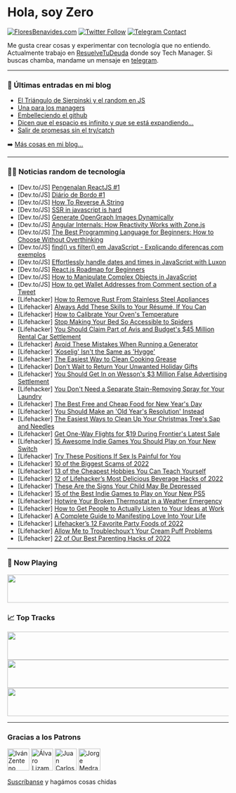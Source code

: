 # Hola, soy Zero

[![FloresBenavides.com](https://img.shields.io/website?down_message=oops&label=MiBlog&style=for-the-badge&up_message=online&url=https%3A%2F%2Ffloresbenavides.com)](https://floresbenavides.com) [![Twitter Follow](https://img.shields.io/twitter/follow/ZeroDragon?color=%231DA1F2&label=Follow&logo=twitter&logoColor=ffffff&style=for-the-badge)](https://twitter.com/zerodragon) [![Telegram Contact](https://img.shields.io/badge/escr%C3%ADbeme-ZeroDragon-%2326A5E4?style=for-the-badge&logo=telegram)](https://t.me/zerodragon)

Me gusta crear cosas y experimentar con tecnología que no entiendo.
Actualmente trabajo en [ResuelveTuDeuda](http://github.com/resuelve) donde soy Tech Manager.
Si buscas chamba, mandame un mensaje en [telegram](https://t.me/zerodragon).

---

### 📕 Últimas entradas en mi blog
<!-- BLOG-POST-LIST:START -->
- [El Triángulo de Sierpinski y el random en JS](https://floresbenavides.com/el-triangulo-de-sierpinski-y-el-random-en-js/)
- [Una para los managers](https://floresbenavides.com/una-para-los-managers/)
- [Embelleciendo el github](https://floresbenavides.com/embelleciendo-el-github/)
- [Dicen que el espacio es infinito y que se está expandiendo…](https://floresbenavides.com/dicen-que-el-espacio-es-infinito-y-que-se-esta-expandiendo/)
- [Salir de promesas sin el try/catch](https://floresbenavides.com/salir-de-promesas-sin-el-try-catch/)
<!-- BLOG-POST-LIST:END -->

➡️ [Más cosas en mi blog...](https://floresbenavides.com)

---

### 👨‍💻 Noticias random de tecnología
<!-- TECH-POSTS:START -->
- [Dev.to/JS] [Pengenalan ReactJS #1](https://dev.to/mancode/pengenalan-reactjs-1-31la)
- [Dev.to/JS] [Diário de Bordo #1](https://dev.to/analuisadev/diario-de-bordo-1-22ji)
- [Dev.to/JS] [How To Reverse A String](https://dev.to/djeylani/how-to-reverse-a-string-5730)
- [Dev.to/JS] [SSR in javascript is hard](https://dev.to/xania/ssr-in-javascript-is-hard-1i72)
- [Dev.to/JS] [Generate OpenGraph Images Dynamically](https://dev.to/otterlord/generate-opengraph-images-dynamically-i1j)
- [Dev.to/JS] [Angular Internals: How Reactivity Works with Zone.js](https://dev.to/this-is-angular/angular-internals-how-reactivity-works-with-zonejs-302m)
- [Dev.to/JS] [The Best Programming Language for Beginners: How to Choose Without Overthinking](https://dev.to/maderin/the-best-programming-language-for-beginners-how-to-choose-without-overthinking-30ef)
- [Dev.to/JS] [find&lpar;&rpar; vs filter&lpar;&rpar; em JavaScript - Explicando diferenças com exemplos](https://dev.to/trinitypath/find-vs-filter-em-javascript-explicando-diferencas-com-exemplos-54mb)
- [Dev.to/JS] [Effortlessly handle dates and times in JavaScript with Luxon](https://dev.to/tech-dev-blog/effortlessly-handle-dates-and-times-in-javascript-with-luxon-3lak)
- [Dev.to/JS] [React.js Roadmap for Beginners](https://dev.to/mariamadeyemi/reactjs-roadmap-for-beginners-6g9)
- [Dev.to/JS] [How to Manipulate Complex Objects in JavaScript](https://dev.to/yusfulcoder/how-to-manipulate-complex-objects-in-javascript-43b2)
- [Dev.to/JS] [How to get Wallet Addresses from Comment section of a Tweet](https://dev.to/ycrydev/how-to-get-wallet-addresses-from-comment-section-of-a-tweet-2ada)
- [Lifehacker] [How to Remove Rust From Stainless Steel Appliances](https://lifehacker.com/how-to-remove-rust-from-stainless-steel-appliances-1849940370)
- [Lifehacker] [Always Add These Skills to Your Résumé, If You Can](https://lifehacker.com/always-add-these-skills-to-your-resume-if-you-can-1849940373)
- [Lifehacker] [How to Calibrate Your Oven&#39;s Temperature](https://lifehacker.com/how-to-calibrate-your-ovens-temperature-1849940378)
- [Lifehacker] [Stop Making Your Bed So Accessible to Spiders](https://lifehacker.com/stop-making-your-bed-so-accessible-to-spiders-1849940335)
- [Lifehacker] [You Should Claim Part of Avis and Budget&#39;s $45 Million Rental Car Settlement](https://lifehacker.com/you-should-claim-part-of-avis-and-budgets-45-million-r-1849940337)
- [Lifehacker] [Avoid These Mistakes When Running a Generator](https://lifehacker.com/avoid-these-mistakes-when-running-a-generator-1849940340)
- [Lifehacker] [&#39;Koselig&#39; Isn&#39;t the Same as &#39;Hygge&#39;](https://lifehacker.com/koselig-isnt-the-same-as-hygge-1849940133)
- [Lifehacker] [The Easiest Way to Clean Cooking Grease](https://lifehacker.com/the-easiest-way-to-clean-cooking-grease-1849940135)
- [Lifehacker] [Don&#39;t Wait to Return Your Unwanted Holiday Gifts](https://lifehacker.com/dont-wait-to-return-your-unwanted-holiday-gifts-1849940138)
- [Lifehacker] [You Should Get In on Wesson&#39;s $3 Million False Advertising Settlement](https://lifehacker.com/you-should-get-in-on-wessons-3-million-false-advertisi-1849939170)
- [Lifehacker] [You Don&#39;t Need a Separate Stain-Removing Spray for Your Laundry](https://lifehacker.com/you-dont-need-a-separate-stain-removing-spray-for-your-1849939184)
- [Lifehacker] [The Best Free and Cheap Food for New Year&#39;s Day](https://lifehacker.com/the-best-free-and-cheap-food-for-new-years-day-1849939195)
- [Lifehacker] [You Should Make an &#39;Old Year&#39;s Resolution&#39; Instead](https://lifehacker.com/you-should-make-an-old-years-resolution-instead-1849936380)
- [Lifehacker] [The Easiest Ways to Clean Up Your Christmas Tree&#39;s Sap and Needles](https://lifehacker.com/the-easiest-ways-to-clean-up-your-christmas-trees-sap-a-1849936395)
- [Lifehacker] [Get One-Way Flights for $19 During Frontier&#39;s Latest Sale](https://lifehacker.com/get-one-way-flights-for-19-during-frontiers-latest-sal-1849936455)
- [Lifehacker] [15 Awesome Indie Games You Should Play on Your New Switch](https://lifehacker.com/15-awesome-indie-games-you-should-play-on-your-new-swit-1849926120)
- [Lifehacker] [Try These Positions If Sex Is Painful for You](https://lifehacker.com/try-these-positions-if-sex-is-painful-for-you-1849891072)
- [Lifehacker] [10 of the Biggest Scams of 2022](https://lifehacker.com/10-of-the-biggest-scams-of-2022-1849916555)
- [Lifehacker] [13 of the Cheapest Hobbies You Can Teach Yourself](https://lifehacker.com/13-of-the-cheapest-hobbies-you-can-teach-yourself-1849888411)
- [Lifehacker] [12 of Lifehacker’s Most Delicious Beverage Hacks of 2022](https://lifehacker.com/12-of-lifehacker-s-most-delicious-beverage-hacks-of-202-1849921203)
- [Lifehacker] [These Are the Signs Your Child May Be Depressed](https://lifehacker.com/these-are-the-signs-your-child-may-be-depressed-1849861283)
- [Lifehacker] [15 of the Best Indie Games to Play on Your New PS5](https://lifehacker.com/15-of-the-best-indie-games-to-play-on-your-new-ps5-1849921544)
- [Lifehacker] [Hotwire Your Broken Thermostat in a Weather Emergency](https://lifehacker.com/hotwire-your-broken-thermostat-in-a-weather-emergency-1849836412)
- [Lifehacker] [How to Get People to Actually Listen to Your Ideas at Work](https://lifehacker.com/how-to-get-people-to-actually-listen-your-ideas-at-work-1849893100)
- [Lifehacker] [A Complete Guide to Manifesting Love Into Your Life](https://lifehacker.com/a-complete-guide-to-manifesting-love-into-your-life-1849700646)
- [Lifehacker] [Lifehacker’s 12 Favorite Party Foods of 2022](https://lifehacker.com/lifehacker-s-12-favorite-party-foods-of-2022-1849924556)
- [Lifehacker] [Allow Me to Troublechoux’t Your Cream Puff Problems](https://lifehacker.com/allow-me-to-troublechoux-t-your-cream-puff-problems-1849706299)
- [Lifehacker] [22 of Our Best Parenting Hacks of 2022](https://lifehacker.com/22-of-our-best-parenting-hacks-of-2022-1849892795)<!-- TECH-POSTS:END -->

---

### 🎵 Now Playing
<a href="https://spotify-now-playing-dun.vercel.app/now-playing?open"><img src="https://spotify-now-playing-dun.vercel.app/now-playing" width="540" height="64"></a>

### 📈 Top Tracks
<a href="https://spotify-now-playing-dun.vercel.app/top-tracks?i=1&open"><img src="https://spotify-now-playing-dun.vercel.app/top-tracks?i=1" width="540" height="64"></a>
<a href="https://spotify-now-playing-dun.vercel.app/top-tracks?i=2&open"><img src="https://spotify-now-playing-dun.vercel.app/top-tracks?i=2" width="540" height="64"></a>
<a href="https://spotify-now-playing-dun.vercel.app/top-tracks?i=3&open"><img src="https://spotify-now-playing-dun.vercel.app/top-tracks?i=3" width="540" height="64"></a>

---

### Gracias a los Patrons
[<img src="https://avatars.githubusercontent.com/u/243380?v=4" alt="Iván Zenteno" width="50px">](https://github.com/k001) [<img src="https://avatars.githubusercontent.com/u/19955639?v=4" alt="Álvaro Lizama" width="50px">](https://github.com/alvarolizama) [<img src="https://avatars.githubusercontent.com/u/2718753?v=4" alt="Juan Carlos Ruiz" width="50px">](https://github.com/JuanCrg90) [<img src="https://avatars.githubusercontent.com/u/37025?v=4" alt="Jorge Medrano" width="50px">](https://github.com/h1pp1e) 

[Suscríbanse](https://www.patreon.com/zerodragon) y hagámos cosas chidas
